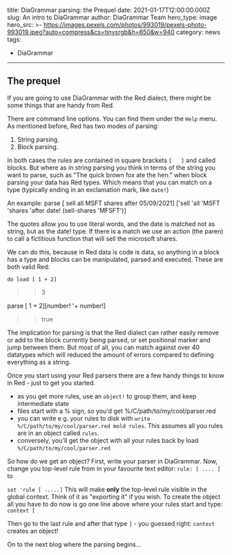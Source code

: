 title: DiaGrammar parsing: the Prequel
date: 2021-01-17T12:00:00.000Z
slug: An intro to DiaGrammar
author: DiaGrammar Team
hero_type: image
hero_src: >-
  https://images.pexels.com/photos/993019/pexels-photo-993019.jpeg?auto=compress&cs=tinysrgb&h=650&w=940
category: news
tags:
  - DiaGrammar
---
## The prequel

If you are going to use DiaGrammar with the Red dialect, there might be some things that are handy from Red.

There are command line options. You can find them under the `Help` menu.
As mentioned before, Red has two modes of parsing:
1. String parsing.
2. Block parsing.

In both cases the rules are contained in square brackets `[   ]` and called blocks.
But where as in string parsing you think in terms of the string you want to parse,
such as "The quick brown fox ate the hen." when block parsing your data has Red types.
Which means that you can match on a type (typically ending in an exclamation mark, like `date!`)

An example: parse [ sell all MSFT shares after 05/09/2021] ['sell 'all 'MSFT 'shares 'after date! (sell-shares 'MFSFT')]

The quotes allow you to use literal words, and the date is matched not as string, but as the date! type. If there is a match we use an action (the paren) to call a fictitious function that will sell the microsoft shares.

We can do this, because in Red data is code is data, so anything in a block has a type and blocks can be manipulated, parsed and executed. These are both valid Red:

`do load [ 1 + 2]`
>>3

parse [ 1 + 2][number! '+  number!]
>>true

The implication for parsing is that the Red dialect can rather easily remove or add to the block currently being parsed, or set positional marker and jump between them. But most of all, you can match against over 40 datatypes which will reduced the amount of errors compared to defining everything as a string.

Once you start using your Red parsers there are a few handy things to know in Red - just to get you started.

- as you get more rules, use an `object!` to group them, and keep intermediate state
- files start with a % sign, so you'd get %/C/path/to/my/cool/parser.red
- you can write e.g. your rules to disk with `write %/C/path/to/my/cool/parser.red mold rules`. This assumes all you rules are in an object called `rules`.
- conversely, you'll get the object with all your rules back by load `%/C/path/to/my/cool/parser.red`


So how do we get an object? First, write your parser in DiaGrammar.
Now, change you top-level rule from in your favourite text editor:
`rule: [ .... ]` to

`set 'rule [ .....]`
This will make **only** the top-level rule visible in the global context. Think of it as "exporting it" if you wish.
To create the object all you have to do now is go one line above where your rules start and type:
`context [`

Then go to the last rule and after that type `]` - you guessed right: `context` creates an object!

On to the next blog where the parsing begins...



